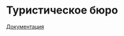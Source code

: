 # Туристическое бюро
[Документация](https://github.com/fpmi-tp2025/tpmp-gr9b-lab4-superteam_lab4/wiki)
